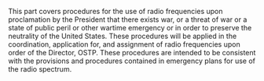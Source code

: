 This part covers procedures for the use of radio frequencies upon proclamation by the President that there exists war, or a threat of war or a state of public peril or other wartime emergency or in order to preserve the neutrality of the United States. These procedures will be applied in the coordination, application for, and assignment of radio frequencies upon order of the Director, OSTP. These procedures are intended to be consistent with the provisions and procedures contained in emergency plans for use of the radio spectrum.

